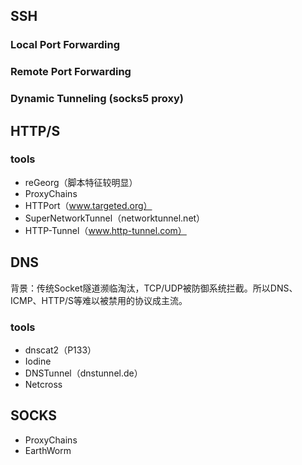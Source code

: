 ## SSH

### Local Port Forwarding
### Remote Port Forwarding
### Dynamic Tunneling (socks5 proxy)


## HTTP/S


### tools

- reGeorg（脚本特征较明显）
- ProxyChains
- HTTPort（www.targeted.org）
- SuperNetworkTunnel（networktunnel.net）
- HTTP-Tunnel（www.http-tunnel.com）


## DNS

背景：传统Socket隧道濒临淘汰，TCP/UDP被防御系统拦截。所以DNS、ICMP、HTTP/S等难以被禁用的协议成主流。

### tools

- dnscat2（P133）
- Iodine
- DNSTunnel（dnstunnel.de）
- Netcross


## SOCKS

- ProxyChains
- EarthWorm